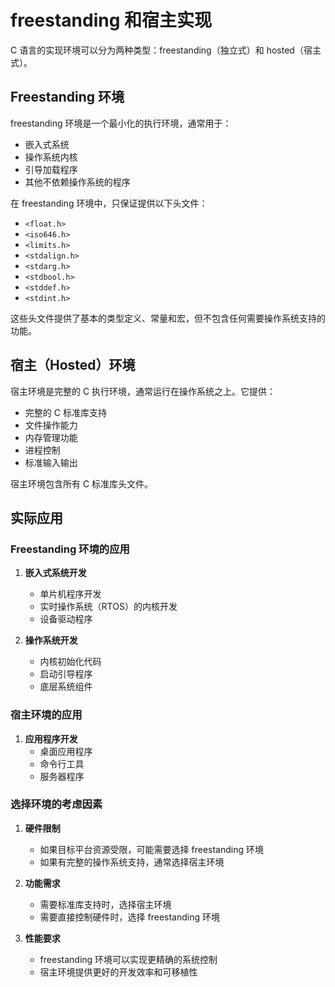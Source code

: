 # freestanding 和宿主实现

C 语言的实现环境可以分为两种类型：freestanding（独立式）和 hosted（宿主式）。

## Freestanding 环境

freestanding 环境是一个最小化的执行环境，通常用于：

- 嵌入式系统
- 操作系统内核
- 引导加载程序
- 其他不依赖操作系统的程序

在 freestanding 环境中，只保证提供以下头文件：

- `<float.h>`
- `<iso646.h>`
- `<limits.h>`
- `<stdalign.h>`
- `<stdarg.h>`
- `<stdbool.h>`
- `<stddef.h>`
- `<stdint.h>`

这些头文件提供了基本的类型定义、常量和宏，但不包含任何需要操作系统支持的功能。

## 宿主（Hosted）环境

宿主环境是完整的 C 执行环境，通常运行在操作系统之上。它提供：

- 完整的 C 标准库支持
- 文件操作能力
- 内存管理功能
- 进程控制
- 标准输入输出

宿主环境包含所有 C 标准库头文件。

## 实际应用

### Freestanding 环境的应用

1. **嵌入式系统开发**

   - 单片机程序开发
   - 实时操作系统（RTOS）的内核开发
   - 设备驱动程序

2. **操作系统开发**
   - 内核初始化代码
   - 启动引导程序
   - 底层系统组件

### 宿主环境的应用

1. **应用程序开发**
   - 桌面应用程序
   - 命令行工具
   - 服务器程序

### 选择环境的考虑因素

1. **硬件限制**

   - 如果目标平台资源受限，可能需要选择 freestanding 环境
   - 如果有完整的操作系统支持，通常选择宿主环境

2. **功能需求**

   - 需要标准库支持时，选择宿主环境
   - 需要直接控制硬件时，选择 freestanding 环境

3. **性能要求**
   - freestanding 环境可以实现更精确的系统控制
   - 宿主环境提供更好的开发效率和可移植性
